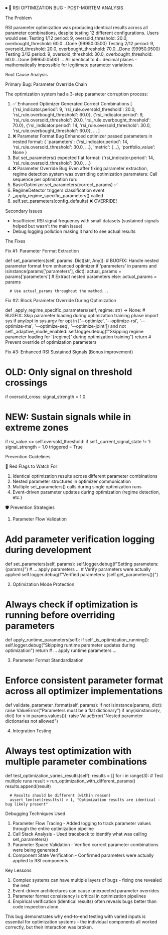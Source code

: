 ⏺ 🎯 RSI OPTIMIZATION BUG - POST-MORTEM ANALYSIS

  The Problem

  RSI parameter optimization was producing identical results across all parameter combinations,
  despite testing 12 different configurations. Users would see:
  Testing 1/12 period: 9, oversold_threshold: 20.0, overbought_threshold: 60.0...Done
  (99950.0500)
  Testing 2/12 period: 9, oversold_threshold: 20.0, overbought_threshold: 70.0...Done
  (99950.0500)
  Testing 3/12 period: 9, oversold_threshold: 30.0, overbought_threshold: 60.0...Done
  (99950.0500)
  ...
  All identical to 4+ decimal places - mathematically impossible for legitimate parameter
  variations.

  Root Cause Analysis

  Primary Bug: Parameter Override Chain

  The optimization system had a 3-step parameter corruption process:

  1. ✅ Enhanced Optimizer Generated Correct Combinations
  [
    {'rsi_indicator.period': 9, 'rsi_rule.oversold_threshold': 20.0,
  'rsi_rule.overbought_threshold': 60.0},
    {'rsi_indicator.period': 9, 'rsi_rule.oversold_threshold': 20.0,
  'rsi_rule.overbought_threshold': 70.0},
    {'rsi_indicator.period': 14, 'rsi_rule.oversold_threshold': 30.0,
  'rsi_rule.overbought_threshold': 60.0},
    ...
  ]
  2. ❌ Parameter Format Bug
  Enhanced optimizer passed parameters in nested format:
  {
    'parameters': {'rsi_indicator.period': 14, 'rsi_rule.oversold_threshold': 30.0, ...},
    'metric': {...},
    'portfolio_value': None
  }
  2. But set_parameters() expected flat format:
  {'rsi_indicator.period': 14, 'rsi_rule.oversold_threshold': 30.0, ...}
  3. ❌ Parameter Override Bug
  Even after fixing parameter extraction, regime detection system was overriding optimization 
  parameters:
  Call sequence per optimization run:
  1. BasicOptimizer.set_parameters(correct_params) ✅
  2. RegimeDetector triggers classification event
  3. _apply_regime_specific_parameters() called
  4. self.set_parameters(config_defaults) ❌ OVERRIDE!

  Secondary Issues

  - Insufficient RSI signal frequency with small datasets (sustained signals helped but wasn't
  the main issue)
  - Debug logging pollution making it hard to see actual results

  The Fixes

  Fix #1: Parameter Format Extraction

  def set_parameters(self, params: Dict[str, Any]):
      # BUGFIX: Handle nested parameter format from enhanced optimizer
      if 'parameters' in params and isinstance(params['parameters'], dict):
          actual_params = params['parameters']  # Extract nested parameters
      else:
          actual_params = params

      # Use actual_params throughout the method...

  Fix #2: Block Parameter Override During Optimization

  def _apply_regime_specific_parameters(self, regime: str) -> None:
      # BUGFIX: Skip parameter loading during optimization training phase
      import sys
      if any(opt in sys.argv for opt in ['--optimize', '--optimize-rsi', '--optimize-ma',
  '--optimize-seq', '--optimize-joint']) and not self._adaptive_mode_enabled:
          self.logger.debug(f"Skipping regime parameter loading for '{regime}' during 
  optimization training")
          return  # Prevent override of optimization parameters

  Fix #3: Enhanced RSI Sustained Signals (Bonus improvement)

  # OLD: Only signal on threshold crossings
  if oversold_cross:
      signal_strength = 1.0

  # NEW: Sustain signals while in extreme zones  
  if rsi_value <= self.oversold_threshold:
      if self._current_signal_state != 1:
          signal_strength = 1.0
          triggered = True

  Prevention Guidelines

  🚨 Red Flags to Watch For

  1. Identical optimization results across different parameter combinations
  2. Nested parameter structures in optimizer communication
  3. Multiple set_parameters() calls during single optimization runs
  4. Event-driven parameter updates during optimization (regime detection, etc.)

  🛡️ Prevention Strategies

  1. Parameter Flow Validation

  # Add parameter verification logging during development
  def set_parameters(self, params):
      self.logger.debug(f"Setting parameters: {params}")
      # ... apply parameters ...
      # Verify parameters were actually applied
      self.logger.debug(f"Verified parameters: {self.get_parameters()}")

  2. Optimization Mode Protection

  # Always check if optimization is running before overriding parameters
  def apply_runtime_parameters(self):
      if self._is_optimization_running():
          self.logger.debug("Skipping runtime parameter updates during optimization")
          return
      # ... apply runtime parameters ...

  3. Parameter Format Standardization

  # Enforce consistent parameter format across all optimizer implementations
  def validate_parameter_format(self, params):
      if not isinstance(params, dict):
          raise ValueError("Parameters must be a flat dictionary")
      if any(isinstance(v, dict) for v in params.values()):
          raise ValueError("Nested parameter dictionaries not allowed")

  4. Integration Testing

  # Always test optimization with multiple parameter combinations
  def test_optimization_varies_results(self):
      results = []
      for i in range(3):  # Test multiple runs
          result = run_optimization_with_different_params()
          results.append(result)

      # Results should be different (within reason)
      assert len(set(results)) > 1, "Optimization results are identical - bug likely present"

  Debugging Techniques Used

  1. Parameter Flow Tracing - Added logging to track parameter values through the entire
  optimization pipeline
  2. Call Stack Analysis - Used traceback to identify what was calling set_parameters()
  3. Parameter Space Validation - Verified correct parameter combinations were being generated
  4. Component State Verification - Confirmed parameters were actually applied to RSI components

  Key Lessons

  1. Complex systems can have multiple layers of bugs - fixing one revealed the next
  2. Event-driven architectures can cause unexpected parameter overrides
  3. Parameter format consistency is critical in optimization pipelines
  4. Empirical verification (identical results) often reveals bugs better than code inspection
  alone

  This bug demonstrates why end-to-end testing with varied inputs is essential for optimization
  systems - the individual components all worked correctly, but their interaction was broken.
